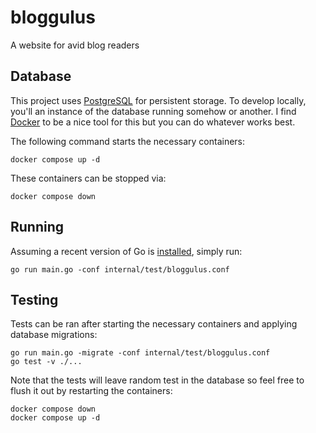 # bloggulus
A website for avid blog readers

## Database
This project uses [PostgreSQL](https://www.postgresql.org/) for persistent storage.
To develop locally, you'll an instance of the database running somehow or another.
I find [Docker](https://www.docker.com/) to be a nice tool for this but you can do whatever works best.

The following command starts the necessary containers:
```
docker compose up -d
```

These containers can be stopped via:
```
docker compose down
```

## Running
Assuming a recent version of Go is [installed](https://golang.org/dl/), simply run:
```
go run main.go -conf internal/test/bloggulus.conf
```

## Testing
Tests can be ran after starting the necessary containers and applying database migrations:
```
go run main.go -migrate -conf internal/test/bloggulus.conf
go test -v ./...
```

Note that the tests will leave random test in the database so feel free to flush it out by restarting the containers:
```
docker compose down
docker compose up -d
```
